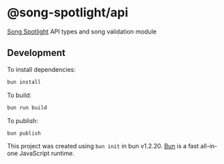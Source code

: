 # @song-spotlight/api

[Song Spotlight](https://github.com/nexpid-labs/SongSpotlight) API types and song validation module

## Development

To install dependencies:

```bash
bun install
```

To build:

```bash
bun run build
```

To publish:

```bash
bun publish
```

This project was created using `bun init` in bun v1.2.20. [Bun](https://bun.com) is a fast all-in-one JavaScript runtime.
